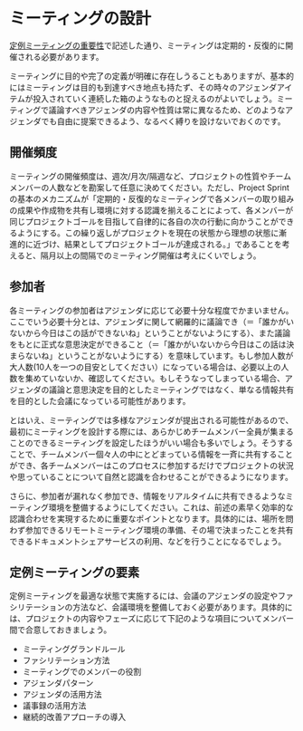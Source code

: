 # ミーティングの設計

[定例ミーティングの重要性](../theory/meetings.md)で記述した通り、ミーティングは定期的・反復的に開催される必要があります。

ミーティングに目的や完了の定義が明確に存在しうることもありますが、基本的にはミーティングは目的も到達すべき地点も持たず、その時々のアジェンダアイテムが投入されていく連続した箱のようなものと捉えるのがよいでしょう。ミーティングで議論すべきアジェンダの内容や性質は常に異なるため、どのようなアジェンダでも自由に提案できるよう、なるべく縛りを設けないでおくのです。

## 開催頻度

ミーティングの開催頻度は、週次/月次/隔週など、プロジェクトの性質やチームメンバーの人数などを勘案して任意に決めてください。ただし、Project Sprintの基本のメカニズムが「定期的・反復的なミーティングで各メンバーの取り組みの成果や作成物を共有し環境に対する認識を揃えることによって、各メンバーが同じプロジェクトゴールを目指して自律的に各自の次の行動に向かうことができるようにする。この繰り返しがプロジェクトを現在の状態から理想の状態に漸進的に近づけ、結果としてプロジェクトゴールが達成される。」であることを考えると、隔月以上の間隔でのミーティング開催は考えにくいでしょう。

## 参加者

各ミーティングの参加者はアジェンダに応じて必要十分な程度でかまいません。ここでいう必要十分とは、アジェンダに関して網羅的に議論でき（＝「誰かがいないから今日はこの話ができないね」ということがないようにする）、また議論をもとに正式な意思決定ができること（＝「誰かがいないから今日はこの話は決まらないね」ということがないようにする）を意味しています。もし参加人数が大人数(10人を一つの目安としてください）になっている場合は、必要以上の人数を集めていないか、確認してください。もしそうなってしまっている場合、アジェンダの議論と意思決定を目的としたミーティングではなく、単なる情報共有を目的とした会議になっている可能性があります。

とはいえ、ミーティングでは多様なアジェンダが提出される可能性があるので、最初にミーティングを設計する際には、あらかじめチームメンバー全員が集まることのできるミーティングを設定したほうがいい場合も多いでしょう。そうすることで、チームメンバー個々人の中にとどまっている情報を一斉に共有することができ、各チームメンバーはこのプロセスに参加するだけでプロジェクトの状況や思っていることについて自然と認識を合わせることができるようになります。

さらに、参加者が漏れなく参加でき、情報をリアルタイムに共有できるようなミーティング環境を整備するようにしてください。これは、前述の素早く効率的な認識合わせを実現するために重要なポイントとなります。具体的には、場所を問わず参加できるリモートミーティング環境の準備、その場で決まったことを共有できるドキュメントシェアサービスの利用、などを行うことになるでしょう。

## 定例ミーティングの要素

定例ミーティングを最適な状態で実施するには、会議のアジェンダの設定やファシリテーションの方法など、会議環境を整備しておく必要があります。具体的には、プロジェクトの内容やフェーズに応じて下記のような項目についてメンバー間で合意しておきましょう。

- ミーティンググランドルール
- ファシリテーション方法
- ミーティングでのメンバーの役割
- アジェンダパターン
- アジェンダの活用方法
- 議事録の活用方法
- 継続的改善アプローチの導入

